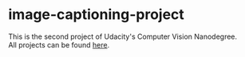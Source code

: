 # image-captioning-project
This is the second project of Udacity's Computer Vision Nanodegree.</br>
All projects can be found [here](https://github.com/sayaliKutwal/computer-vision-nanodegree-projects).
